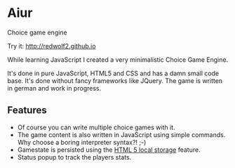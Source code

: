 # Aiur
Choice game engine

Try it: http://redwolf2.github.io

While learning JavaScript I created a very minimalistic Choice Game Engine.

It's done in pure JavaScript, HTML5 and CSS and has a damn small code base. It's done without fancy frameworks like JQuery.
The game is written in german and work in progress.

## Features

* Of course you can write multiple choice games with it.
* The game content is also written in JavaScript using simple commands. Why choose a boring interpreter syntax?! ;-)
* Gamestate is persisted using the [HTML 5 local storage](https://www.w3schools.com/html/html5_webstorage.asp) feature.
* Status popup to track the players stats.
